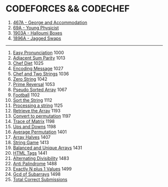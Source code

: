 # CODEFORCES && CODECHEF
1. [467A -  George and Accommodation](https://codeforces.com/problemset/problem/467/A)
2. [69A - Young Physicist](https://codeforces.com/problemset/problem/69/A)
3. [1903A - Halloumi Boxes](https://codeforces.com/problemset/problem/1903/A)
4. [1896A - Jagged Swaps](https://codeforces.com/problemset/problem/1896/A)

------------------------------------------------------------------------------------

1. [Easy Pronunciation](https://github.com/iamabirakash/CODEFORCES/tree/main/Easy%20Pronunciation) 1000
2. [Adjacent Sum Parity](https://github.com/iamabirakash/CODEFORCES/tree/main/Adjacent%20Sum%20Parity) 1013
3. [Chef Diet](https://github.com/iamabirakash/CODEFORCES/tree/main/Chef%20Diet) 1025
4. [Encoding Message](https://github.com/iamabirakash/CODEFORCES/tree/main/Encoding%20Message) 1027
5. [Chef and Two Strings](https://github.com/iamabirakash/CODEFORCES/tree/main/Chef%20and%20Two%20Strings) 1036
6. [Zero String](https://github.com/iamabirakash/CODEFORCES/tree/main/ZERO%20STRING) 1042
7. [Prime Reversal](https://github.com/iamabirakash/CODEFORCES/tree/main/Prime%20Reversal) 1053
8. [Pseudo Sorted Array](https://github.com/iamabirakash/CODEFORCES/tree/main/Pseudo%20Sorted%20Array) 1067
9. [Football](https://github.com/iamabirakash/CODEFORCES/tree/main/Football) 1102
10. [Sort the String](https://github.com/iamabirakash/CODEFORCES/tree/main/Sort%20the%20String) 1112
11. [Processing a string](https://www.codechef.com/practice/course/1-star-difficulty-problems/DIFF1200/problems/KOL15A) 1125
12. [Retrieve the Array](https://github.com/iamabirakash/CODEFORCES/tree/main/Retrieve%20the%20Array) 1193
13. [Convert to permutation](https://www.codechef.com/practice/course/1-star-difficulty-problems/DIFF1200/problems/PERMUTATION?tab=statement) 1197
14. [Trace of Matrix](https://github.com/iamabirakash/CODEFORCES/tree/main/Trace%20of%20Matrix) 1198
15. [Ups and Downs](https://github.com/iamabirakash/CODEFORCES/tree/main/Ups%20and%20Downs) 1198
16. [Average Permutation](https://github.com/iamabirakash/CODEFORCES/tree/main/Average%20Permutation) 1401
17. [Array Halves](https://github.com/iamabirakash/CODEFORCES/tree/main/Array%20Halves) 1407
18. [String Game](https://github.com/iamabirakash/CODEFORCES/tree/main/String%20Game) 1413
19. [Balanced and Unique Arrays](https://github.com/iamabirakash/CODEFORCES/tree/main/Balanced%20and%20Unique%20Arrays) 1431
20. [HTML Tags](https://github.com/iamabirakash/CODEFORCES/tree/main/HTML%20Tags) 1441
21. [Alternating Divisibility](https://github.com/iamabirakash/CODEFORCES/tree/main/Alternating%20Divisibility) 1483
22. [Anti Palindrome](https://github.com/iamabirakash/CODEFORCES/tree/main/Anti%20Palindrome) 1488
23. [Exactly N plus 1 Values](https://github.com/iamabirakash/CODEFORCES/tree/main/Exactly%20N%20plus%201%20Values) 1499
24. [Gcd of Subarrays](https://github.com/iamabirakash/CODEFORCES/tree/main/GCD) 1498
25. [Total Correct Submissions](https://github.com/iamabirakash/CODEFORCES/tree/main/Total%20Correct%20Submissions)
